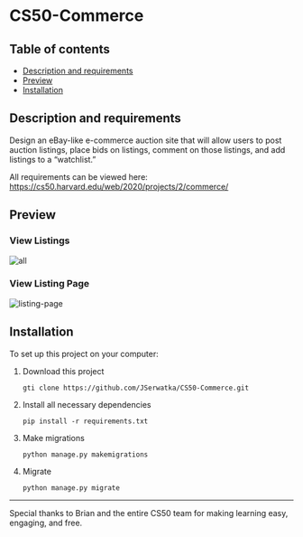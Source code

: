 # CS50-Commerce

## Table of contents
- [Description and requirements](#description-and-requirements)
- [Preview](#preview)
- [Installation](#installation)

## Description and requirements
Design an eBay-like e-commerce auction site that will allow users to post auction listings, place bids on listings, comment on those listings, and add listings to a “watchlist.”

All requirements can be viewed here: https://cs50.harvard.edu/web/2020/projects/2/commerce/


## Preview
### View Listings
![all](https://user-images.githubusercontent.com/33938646/126637562-180a7695-5a0a-4811-85dc-d99fc2fc46ff.gif)

### View Listing Page
![listing-page](https://user-images.githubusercontent.com/33938646/126637572-fb34d5e8-d5f5-4e95-b54e-0c58ee6344fe.gif)

## Installation
To set up this project on your computer:
1. Download this project
    ```
    gti clone https://github.com/JSerwatka/CS50-Commerce.git
    ```
2. Install all necessary dependencies
    ```
    pip install -r requirements.txt
    ```
3. Make migrations
    ```
    python manage.py makemigrations
    ```
4. Migrate
    ```
    python manage.py migrate
    ```

---
Special thanks to Brian and the entire CS50 team for making learning easy, engaging, and free. 

